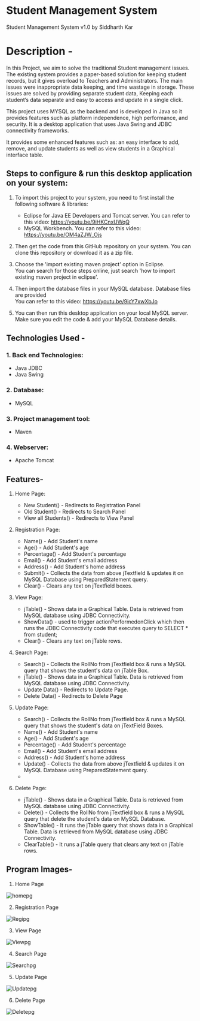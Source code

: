 # Student Management System

Student Management System v1.0 by Siddharth Kar

# Description - 
In this Project, we aim to solve the traditional Student management issues. The existing system provides a paper-based solution for keeping student records, but it gives overload to Teachers and Administrators. The main issues were inappropriate data keeping, and time wastage in storage. These issues are solved by providing separate student data, Keeping each student’s data separate and easy to access and update in a single click.

This project uses MYSQL as the backend and is developed in Java so it provides features such as platform independence, high performance, and security. It is a desktop application that uses Java Swing and JDBC connectivity frameworks.

It provides some enhanced features such as: an easy interface to add, remove, and update students as well as view students in a Graphical interface table. 

## Steps to configure & run this desktop application on your system:

1. To import this project to your system, you need to first install the following software & libraries: 
   - Eclipse for Java EE Developers and Tomcat server. You can refer to this video: https://youtu.be/9iHKCnxUWqQ
   - MySQL Workbench. You can refer to this video: https://youtu.be/OM4aZJW_Ojs

2. Then get the code from this GitHub repository on your system. You can clone this repository or download it as a zip file.

3. Choose the 'import existing maven project' option in Eclipse. 
<br> You can search for those steps online, just search 'how to import existing maven project in eclipse'. 

4. Then import the database files in your MySQL database. Database files are provided 
<br> You can refer to this video: https://youtu.be/9icY7xwXbJo

5. You can then run this desktop application on your local MySQL server. Make sure you edit the code & add your MySQL Database details.

## Technologies Used -

  
### 1. Back end Technologies:
  - Java JDBC 
  - Java Swing
  
### 2. Database:
  - MySQL
  
### 3. Project management tool:
  - Maven
  
### 4. Webserver:
  - Apache Tomcat

## Features-
  1. Home Page:
      - New Student() - Redirects to Registration Panel
      - Old Student() - Redirects to Search Panel
      - View all Students() - Redirects to View Panel
      
  2. Registration Page:
      - Name() - Add Student's name
      - Age() - Add Student's age
      - Percentage() - Add Student's percentage
      - Email() - Add Student's email address
      - Address() - Add Student's home address
      - Submit() - Collects the data from above jTextfield & updates it on MySQL Database using PreparedStatement query.
      - Clear() - Clears any text on jTextfield boxes. 
      
  3. View Page:
      - jTable() - Shows data in a Graphical Table. Data is retrieved from MySQL database using JDBC Connectivity.
      - ShowData() - used to trigger actionPerformedonClick which then runs the JDBC Connectivity code that executes query to SELECT * from student;
      - Clear() - Clears any text on jTable rows.
        
  4. Search Page:
      - Search() - Collects the RollNo from jTextfield box & runs a MySQL query that shows the student's data on jTable Box.
      - jTable() - Shows data in a Graphical Table. Data is retrieved from MySQL database using JDBC Connectivity.
      - Update Data() - Redirects to Update Page.
      - Delete Data() - Redirects to Delete Page
        
  5. Update Page:
      - Search() - Collects the RollNo from jTextfield box & runs a MySQL query that shows the student's data on jTextField Boxes.
      - Name() - Add Student's name
      - Age() - Add Student's age
      - Percentage() - Add Student's percentage
      - Email() - Add Student's email address
      - Address() - Add Student's home address
      - Update() - Collects the data from above jTextfield & updates it on MySQL Database using PreparedStatement query.
      - 
  6. Delete Page:
      - jTable() - Shows data in a Graphical Table. Data is retrieved from MySQL database using JDBC Connectivity.
      - Delete() - Collects the RollNo from jTextfield box & runs a MySQL query that delete the student's data on MySQL Database.
      - ShowTable() - It runs the jTable query that shows data in a Graphical Table. Data is retrieved from MySQL database using JDBC Connectivity.
      - ClearTable() - It runs a jTable query that clears any text on jTable rows.
   

## Program Images-

1. Home Page

![homepg](https://github.com/JeansPanT/Student-Management-System/blob/main/program_photos/Home.jpg)

2. Registration Page

![Regipg](https://github.com/JeansPanT/Student-Management-System/blob/main/program_photos/Registration.jpg)

3. View Page

![Viewpg](https://github.com/JeansPanT/Student-Management-System/blob/main/program_photos/View.jpg)

4. Search Page

![Searchpg](https://github.com/JeansPanT/Student-Management-System/blob/main/program_photos/Search.jpg)

5. Update Page

![Updatepg](https://github.com/JeansPanT/Student-Management-System/blob/main/program_photos/Update.jpg)

6. Delete Page

![Deletepg](https://github.com/JeansPanT/Student-Management-System/blob/main/program_photos/Delete.jpg)
